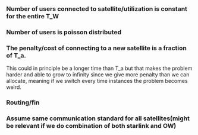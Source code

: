### Number of users connected to satellite/utilization is constant for the entire T_W

### Number of users is poisson distributed

### The penalty/cost of connecting to a new satellite is a fraction of T_a. 
This could in principle be a longer time than T_a but that makes the problem harder and able to grow to infinity since we give more penalty than we can allocate, meaning if we switch every time instances the problem becomes weird. 

### Routing/fin


###  Assume same communication standard for all satellites(might be relevant if we do combination of both starlink and OW)